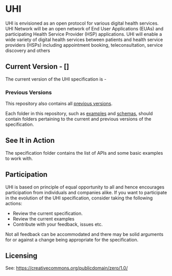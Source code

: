 # UHI
UHI is envisioned as an open protocol for various digital health services. UHI Network will be an open network of End User Applications (EUAs) and participating Health Service Provider (HSP) applications. UHI will enable a wide variety of digital health services between patients and health service providers (HSPs) including appointment booking, teleconsultation, service discovery and others

## Current Version - []

The current version of the UHI specification is -  

### Previous Versions

This repository also contains all [previous versions](versions).

Each folder in this repository, such as [examples](examples) and [schemas](schemas), should contain folders pertaining to the current and previous versions of the specification.

## See It in Action

The specification folder contains the list of APIs and some basic examples to work with.

## Participation

UHI is based on principle of equal opportunity to all and hence encourages participation from individuals and companies alike. If you want to participate in the evolution of the UHI specification, consider taking the following actions:

* Review the current specification.
* Review the current examples
* Contribute with your feedback, issues etc.

Not all feedback can be accommodated and there may be solid arguments for or against a change being appropriate for the specification.

## Licensing

See: https://creativecommons.org/publicdomain/zero/1.0/




